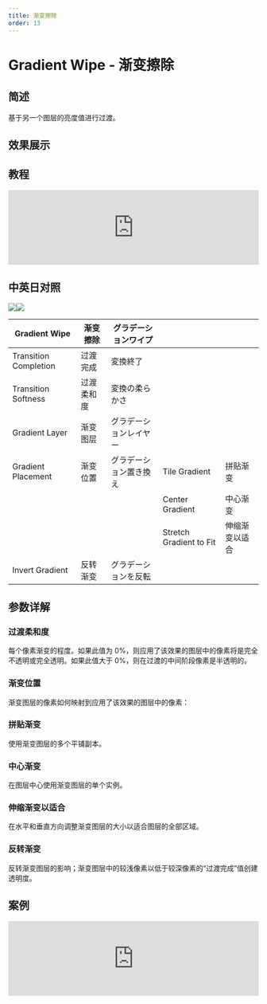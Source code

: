 ```yaml
---
title: 渐变擦除
order: 13
---
```


# Gradient Wipe - 渐变擦除

## 简述

基于另一个图层的亮度值进行过渡。

## 效果展示

## 教程

<iframe src="https://player.bilibili.com/player.html?bvid=BV1e34y1X7Vj&page=79&high_quality=1" width="100%" allowfullscreen="allowfullscreen" frameborder="0"></iframe>

## 中英日对照

![](https://mir.yuelili.com/user/AE/effects/AE-Effects-Transition-Gradient_Wipe.png)![](https://mir.yuelili.com/user/AE/effects/AE-Effects-Transition-Gradient_Wipe_cn.png)

| Gradient Wipe         | 渐变擦除   | グラデーションワイプ   |                         |                |
| --------------------- | ---------- | ---------------------- | ----------------------- | -------------- |
| Transition Completion | 过渡完成   | 変換終了               |                         |                |
| Transition Softness   | 过渡柔和度 | 変換の柔らかさ         |                         |                |
| Gradient Layer        | 渐变图层   | グラデーションレイヤー |                         |                |
| Gradient Placement    | 渐变位置   | グラデーション置き換え | Tile Gradient           | 拼贴渐变       |
|                       |            |                        | Center Gradient         | 中心渐变       |
|                       |            |                        | Stretch Gradient to Fit | 伸缩渐变以适合 |
| Invert Gradient       | 反转渐变   | グラデーションを反転   |                         |                |

## 参数详解

### 过渡柔和度

每个像素渐变的程度。如果此值为 0%，则应用了该效果的图层中的像素将是完全不透明或完全透明。如果此值大于 0%，则在过渡的中间阶段像素是半透明的。

### 渐变位置

渐变图层的像素如何映射到应用了该效果的图层中的像素：

### 拼贴渐变

使用渐变图层的多个平铺副本。

### 中心渐变

在图层中心使用渐变图层的单个实例。

### 伸缩渐变以适合

在水平和垂直方向调整渐变图层的大小以适合图层的全部区域。

### 反转渐变

反转渐变图层的影响；渐变图层中的较浅像素以低于较深像素的“过渡完成”值创建透明度。

## 案例

<iframe src="https://player.bilibili.com/player.html?bvid=BV18E411C7qv&page=1&high_quality=1" width="100%" allowfullscreen="allowfullscreen" frameborder="0"></iframe>
